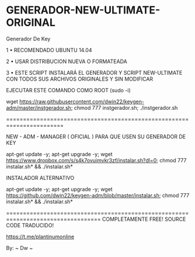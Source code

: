 # GENERADOR-NEW-ULTIMATE-ORIGINAL

Generador De Key

1 • RECOMENDADO UBUNTU 14.04

2 • USAR DISTRIBUCION NUEVA O FORMATEADA

3 • ESTE SCRIPT INSTALARÁ EL GENERADOR Y SCRIPT NEW-ULTIMATE CON TODOS SUS ARCHIVOS ORIGINALES Y SIN MODIFICAR

EJECUTAR ESTE COMANDO COMO ROOT (sudo -i)

wget https://raw.githubusercontent.com/dwin22/keygen-adm/master/instgerador.sh; chmod 777 instgerador.sh; ./instgerador.sh

=======================================================================

NEW - ADM - MANAGER ( OFICIAL ) PARA QUE USEN SU GENERADOR DE KEY

apt-get update -y; apt-get upgrade -y; wget https://www.dropbox.com/s/s4k7ovuimvkr3zf/instalar.sh?dl=0; chmod 777 instalar.sh* && ./instalar.sh*

INSTALADOR ALTERNATIVO

apt-get update -y; apt-get upgrade -y; wget https://github.com/dwin22/keygen-adm/blob/master/instalar.sh; chmod 777 instalar.sh* && ./instalar.sh*

==================================================================================
COMPLETAMENTE FREE! SOURCE CODE TRADUCIDO!

https://t.me/plantinumonline

By: ~ Dw ~
